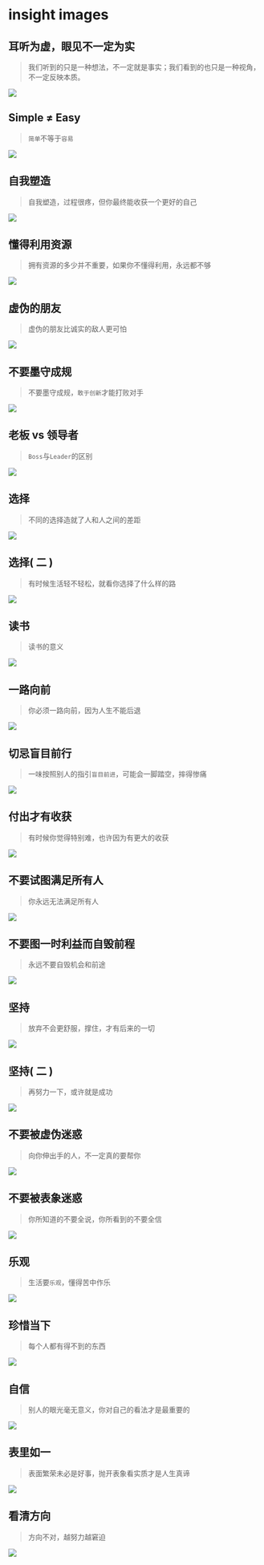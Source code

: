 # insight images


## 耳听为虚，眼见不一定为实

> 我们听到的只是一种想法，不一定就是事实；我们看到的也只是一种视角，不一定反映本质。

 <img src="./img/about-truth-170909.jpg" style="max-height:300px">



## Simple ≠ Easy 

> `简单`不等于`容易`

 <img src="./img/simple-easy.png">



## 自我塑造

> 自我塑造，过程很疼，但你最终能收获一个更好的自己

 <img src="./img/0f28f3b4e8244d3fa3ec109056309ff7.jpg" style="">


## 懂得利用资源

> 拥有资源的多少并不重要，如果你不懂得利用，永远都不够

 <img src="./img/14ebc5c1ba9c426b8c993cdceeea2735.jpg" style="">


## 虚伪的朋友

> 虚伪的朋友比诚实的敌人更可怕

 <img src="./img/1c944611670c4d84bb4321fb756008dd.jpg" style="">


## 不要墨守成规

> 不要墨守成规，`敢于创新`才能打败对手

 <img src="./img/2875e211d13449f5969bf73b18c11c50.jpg" style="">


## 老板 vs 领导者

> `Boss`与`Leader`的区别

 <img src="./img/2a7f1e99f37b4324b8c06dbe0eb649cf.jpg" style="">


## 选择

> 不同的选择造就了人和人之间的差距

 <img src="./img/4513c886c81a46af95d8b0e3f6f6192e.jpg" style="">


## 选择( 二 )

> 有时候生活轻不轻松，就看你选择了什么样的路

 <img src="./img/d50efb829202456699effb33b152735e.jpg" style="">


## 读书

> 读书的意义

 <img src="./img/493b7bd89cfe41dbaa468d86f4f6fec2.jpg" style="">


## 一路向前

> 你必须一路向前，因为人生不能后退

 <img src="./img/4a88ff70a07c4699b64f8ad42de3373d.jpg" style="">


## 切忌盲目前行

> 一味按照别人的指引`盲目前进`，可能会一脚踏空，摔得惨痛

 <img src="./img/a915e6af200945afa2785a72da8682c2.jpg" style="">


## 付出才有收获

> 有时候你觉得特别难，也许因为有更大的收获

 <img src="./img/613c6702fb7940eea9f698bb8906730b.jpg" style="">


## 不要试图满足所有人

> 你永远无法满足所有人

 <img src="./img/8fbcab2d5014442aa4ab5d435d54531f.jpg" style="">


## 不要图一时利益而自毁前程 

> 永远不要自毁机会和前途

 <img src="./img/9442717879ad4216bd3265bd0233df62.jpg" style="">


## 坚持

> 放弃不会更舒服，撑住，才有后来的一切

 <img src="./img/97fe07f7611845a0ac6c073a2971efd9.jpg" style="">


## 坚持( 二 )

> 再努力一下，或许就是成功

 <img src="./img/dd6f2cdab6b941fa9616b7b175f4c9ee.jpg" style="">


## 不要被虚伪迷惑

> 向你伸出手的人，不一定真的要帮你

 <img src="./img/b3a1e433386945caa100b17986f4a787.jpg" style="">


## 不要被表象迷惑

> 你所知道的不要全说，你所看到的不要全信

 <img src="./img/bd66b47624724258b68b7c7338bc0f1d.jpg" style="">


## 乐观

> 生活要`乐观`，懂得苦中作乐

 <img src="./img/c196431d2dab44c08944676725cdf94d.jpg" style="">


## 珍惜当下 

> 每个人都有得不到的东西

 <img src="./img/c4eabd07f83b40399b88995e08f46cfa.jpg" style="">


## 自信 

> 别人的眼光毫无意义，你对自己的看法才是最重要的

 <img src="./img/ea3c1e3c7586415b8ffbc160ed31f813.jpg" style="">


## 表里如一 

> 表面繁荣未必是好事，抛开表象看实质才是人生真谛

 <img src="./img/f1b6b6910a484cfb846f5929d50d0473.jpg" style="">


## 看清方向 

> 方向不对，越努力越窘迫

 <img src="./img/ff931726163d47248dde4dbd79073a34.jpg" style="">



